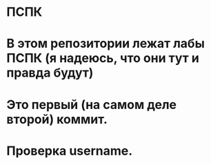 # ПСПК 
# В этом репозитории лежат лабы ПСПК (я надеюсь, что они тут и правда будут)
# Это первый (на самом деле второй) коммит.
# Проверка username.
